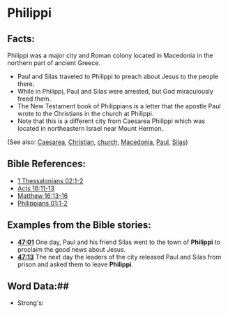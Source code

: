 # Philippi #

## Facts: ##

Philippi was a major city and Roman colony located in Macedonia in the northern part of ancient Greece.

 * Paul and Silas traveled to Philippi to preach about Jesus to the people there.
 * While in Philippi, Paul and Silas were arrested, but God miraculously freed them.
 * The New Testament book of Philippians is a letter that the apostle Paul wrote to the Christians in the church at Philippi.
 * Note that this is a different city from Caesarea Philippi which was located in northeastern Israel near Mount Hermon.
 
(See also: [Caesarea](../other/caesarea.md), [Christian](../kt/christian.md), [church](../kt/church.md), [Macedonia](../other/macedonia.md), [Paul](../other/paul.md), [Silas](../other/silas.md))

## Bible References: ##

* [1 Thessalonians 02:1-2](rc://en/tn/help/1th/02/01)
* [Acts 16:11-13](rc://en/tn/help/act/16/11)
* [Matthew 16:13-16](rc://en/tn/help/mat/16/13)
* [Philippians 01:1-2](rc://en/tn/help/php/01/01)

## Examples from the Bible stories: ##

 * __[47:01](rc://en/tn/help/obs/47/01)__ One day, Paul and his friend Silas went to the town of __Philippi__ to proclaim the good news about Jesus. 
 * __[47:13](rc://en/tn/help/obs/47/13)__ The next day the leaders of the city released Paul and Silas from prison and asked them to leave __Philippi__.

## Word Data:##

* Strong's: 

